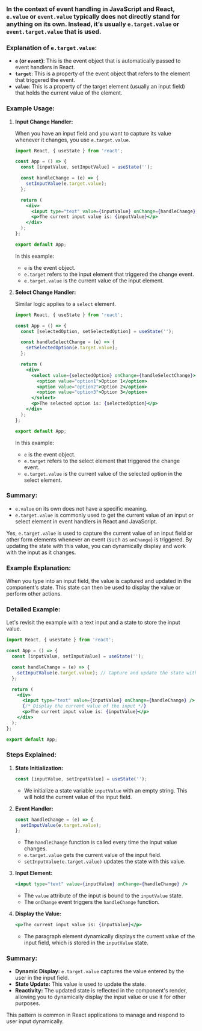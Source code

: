 ### In the context of event handling in JavaScript and React, `e.value` or `event.value` typically does not directly stand for anything on its own. Instead, it’s usually `e.target.value` or `event.target.value` that is used.

### Explanation of `e.target.value`:

- **`e` (or `event`)**: This is the event object that is automatically passed to event handlers in React.
- **`target`**: This is a property of the event object that refers to the element that triggered the event.
- **`value`**: This is a property of the target element (usually an input field) that holds the current value of the element.

### Example Usage:

1. **Input Change Handler:**

   When you have an input field and you want to capture its value whenever it changes, you use `e.target.value`.

   ```jsx
   import React, { useState } from 'react';

   const App = () => {
     const [inputValue, setInputValue] = useState('');

     const handleChange = (e) => {
       setInputValue(e.target.value);
     };

     return (
       <div>
         <input type="text" value={inputValue} onChange={handleChange} />
         <p>The current input value is: {inputValue}</p>
       </div>
     );
   };

   export default App;
   ```

   In this example:
   - `e` is the event object.
   - `e.target` refers to the input element that triggered the change event.
   - `e.target.value` is the current value of the input element.

2. **Select Change Handler:**

   Similar logic applies to a `select` element.

   ```jsx
   import React, { useState } from 'react';

   const App = () => {
     const [selectedOption, setSelectedOption] = useState('');

     const handleSelectChange = (e) => {
       setSelectedOption(e.target.value);
     };

     return (
       <div>
         <select value={selectedOption} onChange={handleSelectChange}>
           <option value="option1">Option 1</option>
           <option value="option2">Option 2</option>
           <option value="option3">Option 3</option>
         </select>
         <p>The selected option is: {selectedOption}</p>
       </div>
     );
   };

   export default App;
   ```

   In this example:
   - `e` is the event object.
   - `e.target` refers to the select element that triggered the change event.
   - `e.target.value` is the current value of the selected option in the select element.

### Summary:

- `e.value` on its own does not have a specific meaning.
- `e.target.value` is commonly used to get the current value of an input or select element in event handlers in React and JavaScript.


Yes, `e.target.value` is used to capture the current value of an input field or other form elements whenever an event (such as `onChange`) is triggered. By updating the state with this value, you can dynamically display and work with the input as it changes.

### Example Explanation:

When you type into an input field, the value is captured and updated in the component's state. This state can then be used to display the value or perform other actions.

### Detailed Example:

Let's revisit the example with a text input and a state to store the input value.

```jsx
import React, { useState } from 'react';

const App = () => {
  const [inputValue, setInputValue] = useState('');

  const handleChange = (e) => {
    setInputValue(e.target.value); // Capture and update the state with the current input value
  };

  return (
    <div>
      <input type="text" value={inputValue} onChange={handleChange} /> 
      {/* Display the current value of the input */}
      <p>The current input value is: {inputValue}</p>
    </div>
  );
};

export default App;
```

### Steps Explained:

1. **State Initialization:**
   ```js
   const [inputValue, setInputValue] = useState('');
   ```
   - We initialize a state variable `inputValue` with an empty string. This will hold the current value of the input field.

2. **Event Handler:**
   ```js
   const handleChange = (e) => {
     setInputValue(e.target.value);
   };
   ```
   - The `handleChange` function is called every time the input value changes.
   - `e.target.value` gets the current value of the input field.
   - `setInputValue(e.target.value)` updates the state with this value.

3. **Input Element:**
   ```jsx
   <input type="text" value={inputValue} onChange={handleChange} />
   ```
   - The `value` attribute of the input is bound to the `inputValue` state.
   - The `onChange` event triggers the `handleChange` function.

4. **Display the Value:**
   ```jsx
   <p>The current input value is: {inputValue}</p>
   ```
   - The paragraph element dynamically displays the current value of the input field, which is stored in the `inputValue` state.

### Summary:

- **Dynamic Display:** `e.target.value` captures the value entered by the user in the input field.
- **State Update:** This value is used to update the state.
- **Reactivity:** The updated state is reflected in the component's render, allowing you to dynamically display the input value or use it for other purposes.

This pattern is common in React applications to manage and respond to user input dynamically.
